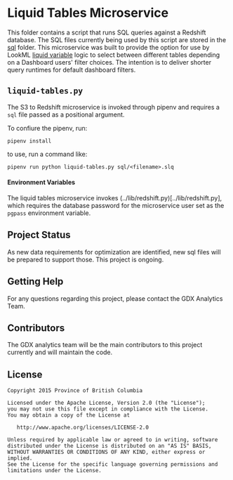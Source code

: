 # Liquid Tables Microservice

This folder contains a script that runs SQL queries against a Redshift database. The SQL files currently being used by this script are stored in the [sql](./sql/) folder. This microservice was built to provide the option for use by LookML [liquid variable](https://docs.looker.com/reference/liquid-variables) logic to select between different tables depending on a Dashboard users' filter choices. The intention is to deliver shorter query runtimes for default dashboard filters.

## `liquid-tables.py`

The S3 to Redshift microservice is invoked through pipenv and requires a `sql` file passed as a positional argument.

To confiure the pipenv, run:

```
pipenv install
```

to use, run a command like:

```
pipenv run python liquid-tables.py sql/<filename>.slq
```

#### Environment Variables

The liquid tables microservice invokes (../lib/redshift.py)[../lib/redshift.py], which requires the  database password for the microservice user set as the `pgpass` environment variable.

## Project Status

As new data requirements for optimization are identified, new sql files will be prepared to support those. This project is ongoing.

## Getting Help

For any questions regarding this project, please contact the GDX Analytics Team.

## Contributors

The GDX analytics team will be the main contributors to this project currently and will maintain the code.

## License

```
Copyright 2015 Province of British Columbia

Licensed under the Apache License, Version 2.0 (the "License");
you may not use this file except in compliance with the License.
You may obtain a copy of the License at

   http://www.apache.org/licenses/LICENSE-2.0

Unless required by applicable law or agreed to in writing, software
distributed under the License is distributed on an "AS IS" BASIS,
WITHOUT WARRANTIES OR CONDITIONS OF ANY KIND, either express or implied.
See the License for the specific language governing permissions and limitations under the License.
```
